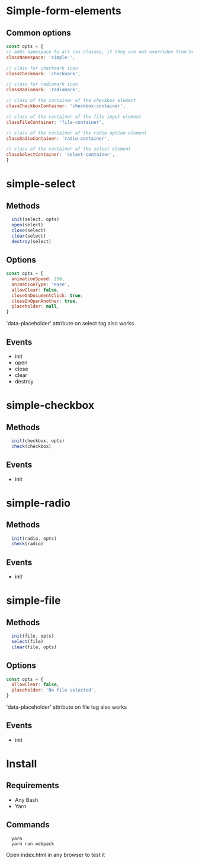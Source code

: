 # Simple-form-elements

## Common options
```js
const opts = {
// adds namespace to all css classes, if they are not overriden from below
classNamespace: 'simple-',

// class for checkmark icon 
classCheckmark: 'checkmark',

// class for radiomark icon
classRadiomark: 'radiomark',

// class of the container of the checkbox element 
classCheckboxContainer: 'checkbox-container',

// class of the container of the file input element
classFileContainer: 'file-container',

// class of the container of the radio option element
classRadioContainer: 'radio-container',

// class of the container of the select element
classSelectContainer: 'select-container',
}
```

# simple-select
## Methods
```js
  init(select, opts)
  open(select)
  close(select)
  clear(select)
  destroy(select)
```

## Options
```js
const opts = {
  animationSpeed: 250,
  animationType: 'ease',
  allowClear: false,
  closeOnDocumentClick: true,
  closeOnOpenAnother: true,
  placeholder: null,
}
```

'data-placeholder' attribute on select tag also works

## Events
  * init
  * open
  * close
  * clear
  * destroy

# simple-checkbox
## Methods
```js
  init(checkbox, opts)
  check(checkbox)
```

## Events
  * init

# simple-radio
## Methods
```js
  init(radio, opts)
  check(radio)
```

## Events
  * init

# simple-file
## Methods
```js
  init(file, opts)
  select(file)
  clear(file, opts)
```

## Options
```js
const opts = {
  allowClear: false,
  placeholder: 'No file selected',
}
```

'data-placeholder' attribute on file tag also works

## Events
  * init

# Install

## Requirements
  * Any Bash
  * Yarn

## Commands
```shell
  yarn
  yarn run webpack
```

Open index.html in any browser to test it